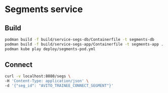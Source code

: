 # Segments service

## Build

```bash
podman build -f build/service-segs-db/Containerfile -t segments-db
podman build -f build/service-segs-app/Containerfile -t segments-app .
podman kube play deploy/segments-pod.yml
```

## Connect

```bash
curl -v localhost:8080/segs \
-H 'Content-Type: application/json' \
-d '{"seg_id": "AVITO_TRAINEE_CONNECT_SEGMENT"}'
```
